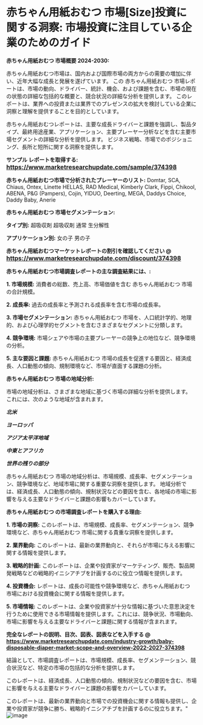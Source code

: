 # 赤ちゃん用紙おむつ 市場[Size]投資に関する洞察: 市場投資に注目している企業のためのガイド

<strong>赤ちゃん用紙おむつ 市場概要 2024-2030:</strong>

赤ちゃん用紙おむつ市場は、国内および国際市場の両方からの需要の増加に伴い、近年大幅な成長と発展を遂げています。 この 赤ちゃん用紙おむつ 市場レポートは、市場の動向、ドライバー、統計、機会、および課題を含む、市場の現在の状態の詳細な包括的な概要と、競合状況の詳細な分析を提供します。 このレポートは、業界への投資または業界でのプレゼンスの拡大を検討している企業に洞察と理解を提供することを目的としています。

赤ちゃん用紙おむつレポートは、主要な成長ドライバーと課題を強調し、製品タイプ、最終用途産業、アプリケーション、主要プレーヤー分析などを含む主要市場セグメントの詳細な分析を提供します。 ビジネス戦略、市場でのポジショニング、長所と短所に関する洞察を提供します。



<strong>サンプル レポートを取得する: <a href=https://www.marketresearchupdate.com/sample/374398><font size=3 color=#0000ff>https://www.marketresearchupdate.com/sample/374398</font></a></strong>



<strong>赤ちゃん用紙おむつ市場で分析されたプレーヤーのリスト:</strong>
Domtar, SCA, Chiaus, Ontex, Linette HELLAS, RAD Medical, Kimberly Clark, Fippi, Chikool, ABENA, P&G (Pampers), Cojin, YIDUO, Deerting, MEGA, Daddys Choice, Daddy Baby, Anerie



<strong>赤ちゃん用紙おむつ 市場セグメンテーション:</strong>



<strong>タイプ別:</strong>
超吸収剤
超吸収剤
通常
生分解性



<strong>アプリケーション別:</strong>
女の子
男の子



<strong>赤ちゃん用紙おむつマーケットレポートの割引を確認してください @ <a href=https://www.marketresearchupdate.com/discount/374398><font size=3 color=#0000ff>https://www.marketresearchupdate.com/discount/374398</font></a></strong>



<strong>赤ちゃん用紙おむつ市場調査レポートの主な調査結果には、:</strong>



<strong>1. 市場規模:</strong> 消費者の総数、売上高、市場価値を含む 赤ちゃん用紙おむつ 市場の合計規模。



<strong>2. 成長率:</strong> 過去の成長率と予測される成長率を含む市場の成長率。



<strong>3. 市場セグメンテーション:</strong> 赤ちゃん用紙おむつ 市場を、人口統計学的、地理的、および心理学的セグメントを含むさまざまなセグメントに分類します。



<strong>4. 競争環境:</strong> 市場シェアや市場の主要プレーヤーの競争上の地位など、競争環境の分析。



<strong>5. 主な要因と課題:</strong> 赤ちゃん用紙おむつ 市場の成長を促進する要因と、経済成長、人口動態の傾向、規制環境など、市場が直面する課題の分析。



<strong>赤ちゃん用紙おむつ 市場の地域分析:</strong>

市場の地域分析は、さまざまな地域に基づく市場の詳細な分析を提供します。 これには、次のような地域が含まれます。

<em>

<strong>北米</strong></em>
<em>

<strong>ヨーロッパ</strong></em>
<em>

<strong>アジア太平洋地域</strong></em>
<em>

<strong>中東とアフリカ</strong></em>
<em>

<strong>世界の残りの部分</strong></em>

赤ちゃん用紙おむつ 市場の地域分析は、市場規模、成長率、セグメンテーション、競争環境など、地域市場に関する重要な洞察を提供します。 地域分析では、経済成長、人口動態の傾向、規制状況などの要因を含む、各地域の市場に影響を与える主要なドライバーと課題の影響もカバーしています。



<strong>赤ちゃん用紙おむつ の市場調査レポートを購入する理由:</strong>



<strong>1. 市場の洞察:</strong> このレポートは、市場規模、成長率、セグメンテーション、競争環境など、赤ちゃん用紙おむつ 市場に関する貴重な洞察を提供します。



<strong>2. 業界動向:</strong> このレポートは、最新の業界動向と、それらが市場に与える影響に関する情報を提供します。



<strong>3. 戦略的計画:</strong> このレポートは、企業や投資家がマーケティング、販売、製品開発戦略などの戦略的イニシアチブを計画するのに役立つ情報を提供します。



<strong>4. 投資機会:</strong> レポートは、成長の可能性や競争環境など、赤ちゃん用紙おむつ 市場における投資機会に関する情報を提供します。



<strong>5. 市場情報:</strong> このレポートは、企業や投資家が十分な情報に基づいた意思決定を行うために使用できる市場情報を提供します。これには、競争状況、市場動向、市場に影響を与える主要なドライバーと課題に関する情報が含まれます。



<strong><b>完全なレポートの説明、目次、図表、図表などを入手する @ <a href=https://www.marketresearchupdate.com/industry-growth/baby-disposable-diaper-market-scope-and-overview-2022-2027-374398>https://www.marketresearchupdate.com/industry-growth/baby-disposable-diaper-market-scope-and-overview-2022-2027-374398</a></b></strong>

結論として、市場調査レポートは、市場規模、成長率、セグメンテーション、競合状況など、特定の市場の包括的な分析を提供します。

このレポートは、経済成長、人口動態の傾向、規制状況などの要因を含む、市場に影響を与える主要なドライバーと課題の影響をカバーしています。

このレポートは、最新の業界動向と市場での投資機会に関する情報も提供し、企業や投資家が競争に勝ち、戦略的イニシアチブを計画するのに役立ちます。"
![image](https://github.com/renukap7961/renukap7961/assets/163852544/1047c59e-5b38-4ee5-8931-40ed542a1e14)
